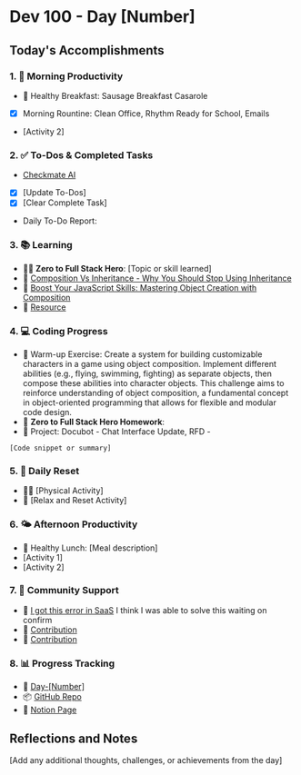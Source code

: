 # Dev 100 - Day [Number]

## Today's Accomplishments

### 1. 🌅 Morning Productivity

- 🍳 Healthy Breakfast: Sausage Breakfast Casarole
- [x] Morning Rountine: Clean Office, Rhythm Ready for School, Emails
- [Activity 2]

### 2. ✅ To-Dos & Completed Tasks

- [Checkmate AI](https://checkmate-ai.vercel.app/)
- [X] [Update To-Dos]
- [X] [Clear Complete Task]
- Daily To-Do Report:

### 3. 📚 Learning

- 🦸‍♂️ **Zero to Full Stack Hero**: [Topic or skill learned]
- 🔗 [Composition Vs Inheritance - Why You Should Stop Using Inheritance](https://www.youtube.com/watch?v=nnwD5Lwwqdo)
- 🔗 [Boost Your JavaScript Skills: Mastering Object Creation with Composition](https://www.youtube.com/watch?v=dYHWvUVMnCU)
- 🔗 [Resource](URL)

### 4. 💻 Coding Progress

- 🧠 Warm-up Exercise: Create a system for building customizable characters in a game using object composition. Implement different abilities (e.g., flying, swimming, fighting) as separate objects, then compose these abilities into character objects. This challenge aims to reinforce understanding of object composition, a fundamental concept in object-oriented programming that allows for flexible and modular code design.
- 🏫 **Zero to Full Stack Hero Homework**:
- 🦺 Project: Docubot - Chat Interface Update, RFD -
```
[Code snippet or summary]
```

### 5. 🔄 Daily Reset

- 🏋️‍♂️ [Physical Activity]
- 🧘 [Relax and Reset Activity]

### 6. 🌤️ Afternoon Productivity

- 🍱 Healthy Lunch: [Meal description]
- [Activity 1]
- [Activity 2]

### 7. 🤝 Community Support

- 🔗 [I got this error in SaaS](https://www.skool.com/universityofcode/i-this-got-error-in-saas?p=d04a58eb) I think I was able to solve this waiting on confirm
- 🔗 [Contribution](URL)
- 🔗 [Contribution](URL)

### 8. 📊 Progress Tracking

- 🏫 [Day-[Number]]([URL-to-daily-log](https://www.skool.com/universityofcode/dev-100-day-[Number]))
- 📦 [GitHub Repo](https://github.com/Digitl-Alchemyst/dev100/blob/main/Day-[Number]/day[Number].md)
- 📄 [Notion Page](https://liberating-galley-48d.notion.site/Dev100-Coding-Lifestyle-Challenge-a85ec9fba3ce41f3b29d581a1a85d92b?pvs=4)

## Reflections and Notes

[Add any additional thoughts, challenges, or achievements from the day]
